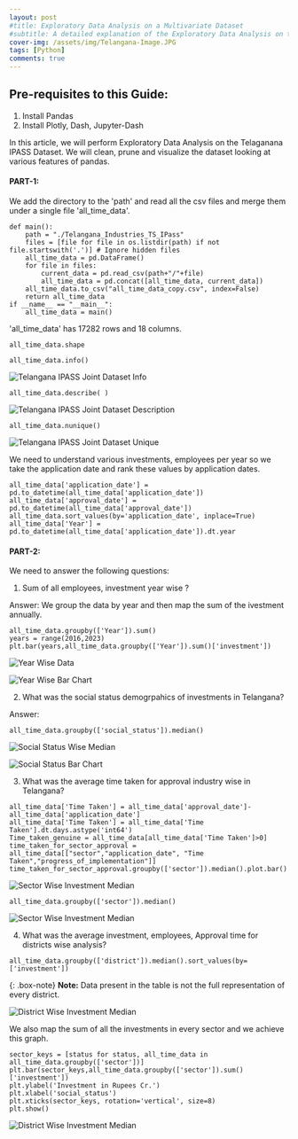 ```yaml
---
layout: post
#title: Exploratory Data Analysis on a Multivariate Dataset 
#subtitle: A detailed explanation of the Exploratory Data Analysis on the Telangana IPASS Dataset.
cover-img: /assets/img/Telangana-Image.JPG
tags: [Python]
comments: true
---
```


## Pre-requisites to this Guide:
1. Install Pandas
2. Install Plotly, Dash, Jupyter-Dash

In this article, we will perform Exploratory Data Analysis on the Telaganana IPASS Dataset. We will clean, prune and visualize the dataset looking at various features of pandas. 

#### PART-1: 
We add the directory to the 'path' and read all the csv files and merge them under a single file 'all_time_data'.

~~~
def main():
    path = "./Telangana_Industries_TS_IPass"
    files = [file for file in os.listdir(path) if not file.startswith('.')] # Ignore hidden files
    all_time_data = pd.DataFrame()
    for file in files:
        current_data = pd.read_csv(path+"/"+file)
        all_time_data = pd.concat([all_time_data, current_data])
    all_time_data.to_csv("all_time_data_copy.csv", index=False)
    return all_time_data
if __name__ == "__main__":
    all_time_data = main()
~~~

'all_time_data' has 17282 rows and 18 columns.
~~~
all_time_data.shape
~~~  

~~~
all_time_data.info()
~~~
![Telangana IPASS Joint Dataset Info](/assets/img/telangana_IPass_data_info.PNG)

~~~
all_time_data.describe( )
~~~
![Telangana IPASS Joint Dataset Description](/assets/img/telangana_IPass_data_describe.PNG)

~~~
all_time_data.nunique()
~~~
![Telangana IPASS Joint Dataset Unique](/assets/img/telangana_IPass_data_unique.PNG)

We need to understand various investments, employees per year so we take the application date and rank these values by application dates.
~~~
all_time_data['application_date'] = pd.to_datetime(all_time_data['application_date'])
all_time_data['approval_date'] = pd.to_datetime(all_time_data['approval_date'])
all_time_data.sort_values(by='application_date', inplace=True)
all_time_data['Year'] = pd.to_datetime(all_time_data['application_date']).dt.year
~~~

#### PART-2: 

We need to answer the following questions:
1. Sum of all employees, investment year wise ?

Answer: 
We group the data by year and then map the sum of the ivestment annually.
~~~
all_time_data.groupby(['Year']).sum()
years = range(2016,2023)
plt.bar(years,all_time_data.groupby(['Year']).sum()['investment'])
~~~
![Year Wise Data](/assets/img/telangana_IPass_data_year_wise.PNG)

![Year Wise Bar Chart](/assets/img/telangana_IPass_data_year_wise_bar.PNG)

2. What was the social status demogrpahics of investments in Telangana?

Answer:

~~~
all_time_data.groupby(['social_status']).median()
~~~
![Social Status Wise Median](/assets/img/telangana_IPass_social_status_investment_median.PNG)

![Social Status Bar Chart](/assets/img/telangana_IPass_social_status_investment_bar.PNG)


3. What was the average time taken for approval industry wise in Telangana?

~~~
all_time_data['Time Taken'] = all_time_data['approval_date']-all_time_data['application_date']
all_time_data['Time Taken'] = all_time_data['Time Taken'].dt.days.astype('int64')
Time_taken_genuine = all_time_data[all_time_data['Time Taken']>0]
time_taken_for_sector_approval = all_time_data[["sector","application_date", "Time Taken","progress_of_implementation"]]
time_taken_for_sector_approval.groupby(['sector']).median().plot.bar()
~~~

![Sector Wise Investment Median](/assets/img/telangana_IPass_sector_year_wise_investment.PNG)

~~~
all_time_data.groupby(['sector']).median()
~~~
![Sector Wise Investment Median](/assets/img/telangana_IPass_sector_year_wise_median_data.PNG)


4. What was the average investment, employees, Approval time for districts wise analysis?

~~~
all_time_data.groupby(['district']).median().sort_values(by=['investment'])
~~~
 {: .box-note}
**Note:** Data present in the table is not the full representation of every district.

![District Wise Investment Median](/assets/img/telangana_IPass_district_year_wise_median_data.PNG)

We also map the sum of all the investments in every sector and we achieve this graph.
~~~
sector_keys = [status for status, all_time_data in all_time_data.groupby(['sector'])]
plt.bar(sector_keys,all_time_data.groupby(['sector']).sum()['investment'])
plt.ylabel('Investment in Rupees Cr.')
plt.xlabel('social_status')
plt.xticks(sector_keys, rotation='vertical', size=8)
plt.show()
~~~

![District Wise Investment Median](/assets/img/telangana_IPass_district_year_wise_median_data.PNG)